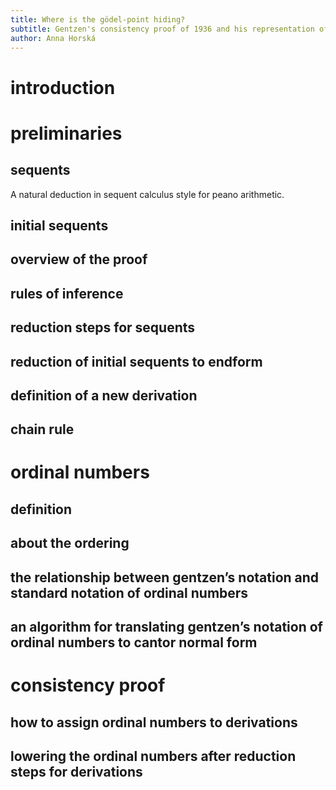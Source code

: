 ```yaml
---
title: Where is the gödel-point hiding?
subtitle: Gentzen's consistency proof of 1936 and his representation of constructive ordinals.
author: Anna Horská
---
```


# introduction

# preliminaries

## sequents

A natural deduction in sequent calculus style for peano arithmetic.

## initial sequents

## overview of the proof

## rules of inference

## reduction steps for sequents

## reduction of initial sequents to endform

## definition of a new derivation

## chain rule

# ordinal numbers

## definition

## about the ordering

## the relationship between gentzen’s notation and standard notation of ordinal numbers

## an algorithm for translating gentzen’s notation of ordinal numbers to cantor normal form

# consistency proof

## how to assign ordinal numbers to derivations

## lowering the ordinal numbers after reduction steps for derivations
